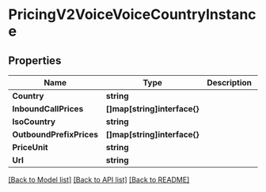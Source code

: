 # PricingV2VoiceVoiceCountryInstance

## Properties

Name | Type | Description | Notes
------------ | ------------- | ------------- | -------------
**Country** | **string** |  | [optional] 
**InboundCallPrices** | **[]map[string]interface{}** |  | [optional] 
**IsoCountry** | **string** |  | [optional] 
**OutboundPrefixPrices** | **[]map[string]interface{}** |  | [optional] 
**PriceUnit** | **string** |  | [optional] 
**Url** | **string** |  | [optional] 

[[Back to Model list]](../README.md#documentation-for-models) [[Back to API list]](../README.md#documentation-for-api-endpoints) [[Back to README]](../README.md)


